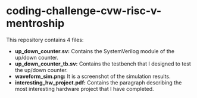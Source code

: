 # coding-challenge-cvw-risc-v-mentroship
This repository contains 4 files:
- **up_down_counter.sv:** Contains the SystemVerilog module of the up/down counter.
- **up_down_counter_tb.sv:** Contains the testbench that I designed to test the up/down counter.
- **waveform_sim.png:** It is a screenshot of the simulation results.
- **interesting_hw_project.pdf:** Contains the paragraph describing the most interesting hardware project that I have completed.
